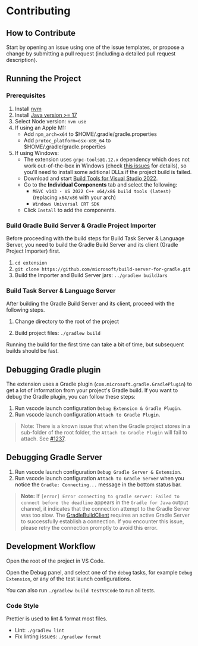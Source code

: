 # Contributing

## How to Contribute

Start by opening an issue using one of the issue templates, or propose a change by submitting a pull request (including a detailed pull request description).

## Running the Project

### Prerequisites
1. Install [nvm](https://github.com/nvm-sh/nvm)
2. Install [Java version >= 17](https://adoptium.net/)
3. Select Node version: `nvm use`
4. If using an Apple M1:
    - Add `npm_arch=x64` to $HOME/.gradle/gradle.properties
    - Add `protoc_platform=osx-x86_64` to $HOME/.gradle/gradle.properties
5. If using Windows:
    - The extension uses `grpc-tools@1.12.x` dependency which does not work out-of-the-box in Windows (check [this issues](https://github.com/grpc/grpc-node/issues/2338) for details), so you'll need to install some aditional DLLs if the project build is failed.
    - Download and start [Build Tools for Visual Studio 2022](https://visualstudio.microsoft.com/downloads/#build-tools-for-visual-studio-2022).
    - Go to the **Individual Components** tab and select the following:
      - `MSVC v143 - VS 2022 C++ x64/x86 build tools (latest)` (replacing `x64/x86` with your arch)
      - `Windows Universal CRT SDK`
    - Click `Install` to add the components.

### Build Gradle Build Server & Gradle Project Importer
Before proceeding with the build steps for Build Task Server & Language Server, you need to build the Gradle Build Server and its client (Gradle Project Importer) first.

1. `cd extension`
2. `git clone https://github.com/microsoft/build-server-for-gradle.git `
3. Build the Importer and Build Server jars: `../gradlew buildJars`

### Build Task Server & Language Server
After building the Gradle Build Server and its client, proceed with the following steps.

1. Change directory to the root of the project

2. Build project files: `./gradlew build`

Running the build for the first time can take a bit of time, but subsequent builds should be fast.

## Debugging Gradle plugin

The extension uses a Gradle plugin (`com.microsoft.gradle.GradlePlugin`) to get a lot of information from your project's Gradle build. If you want to debug the Gradle plugin, you can follow these steps:

1. Run vscode launch configuration `Debug Extension & Gradle Plugin`.
2. Run vscode launch configuration `Attach to Gradle Plugin`.

> Note: There is a known issue that when the Gradle project stores in a sub-folder of the root folder, the `Attach to Gradle Plugin` will fail to attach. See [#1237](https://github.com/microsoft/vscode-gradle/issues/1237).

## Debugging Gradle Server

1. Run vscode launch configuration `Debug Gradle Server & Extension`.
2. Run vscode launch configuration `Attach to Gradle Server` when you notice the `Gradle: Connecting...` message in the bottom status bar.

> **Note:** If `[error] Error connecting to gradle server: Failed to connect before the deadline`  appears in the `Gradle for Java` output channel, it indicates that the connection attempt to the Gradle Server was too slow. The [GradleBuildClient](/extension/jdtls.ext/com.microsoft.gradle.bs.importer/src/com/microsoft/gradle/bs/importer/ImporterPlugin.java#L107) requires an active Gradle Server to successfully establish a connection. If you encounter this issue, please retry the connection promptly to avoid this error.

## Development Workflow

Open the root of the project in VS Code.

Open the Debug panel, and select one of the `debug` tasks, for example `Debug Extension`, or any of the test launch configurations.

You can also run `./gradlew build testVsCode` to run all tests.

### Code Style

Prettier is used to lint & format most files.

- Lint: `./gradlew lint`
- Fix linting issues: `./gradlew format`

